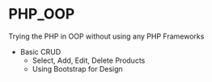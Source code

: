 # PHP_OOP
Trying the PHP in OOP without using any PHP Frameworks
* Basic CRUD
  - Select, Add, Edit, Delete Products
  - Using Bootstrap for Design
